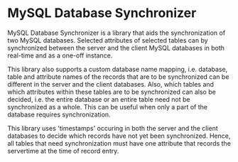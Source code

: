 # MySQL Database Synchronizer
MySQL Database Synchronizer is a library that aids the synchronization of two MySQL databases. Selected attributes of selected tables can by synchronized between the server and the client MySQL databases in both real-time and as a one-off instance.

This library also supports a custom database name mapping, i.e. database, table and attribute names of the records that are to be synchronized can be different in the server and the client databases. Also, which tables and which attributes within these tables are to be synchronized can also be decided, i.e. the entire database or an entire table need not be synchronized as a whole. This can be useful when only a part of the database requires synchronization.

This library uses 'timestamps' occuring in both the server and the client databases to decide which records have not yet been synchronized. Hence, all tables that need synchronization must have one attribute that records the servertime at the time of record entry.

